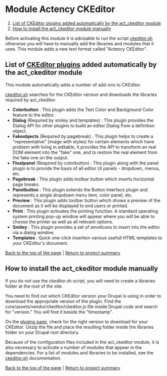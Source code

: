# Module Actency CKEditor <a id="module"></a>
1. [List of CKEditor plugins added automatically by the act_ckeditor module](#list)
2. [How to install the act_ckeditor module manually](#manually)

Before activating this module it is advisable to run the script [ckeditor.sh](../../../../scripts/drupal/README.md) otherwise you will have to manually add the libraries and modules that it uses.
This module adds a new text format called "Actency CKEditor".

## List of [CKEditor plugins](http://ckeditor.com/addons/plugins/all ) added automatically by the act_ckeditor module <a id="list"></a>
This module automatically adds a number of add-ons to CKEditor.

[ckeditor.sh](../../../../scripts/drupal/README.md) searches for the CKEditor version and downloads the libraries required by act_ckeditor.

- **Colorbutton** : This plugin adds the Text Color and Background Color feature to the editor.
- **Dialog** (Required by smiley and templates) : This plugin provides the Dialog API for other plugins to build an editor Dialog from a definition object.
- **Fakeobjects** (Required by pagebreak) : This plugin helps to create a "representative" (image with styles) for certain elements which have problem with living in editable, it provides the API to transform an real DOM element into the "fake" one, and to restore the real element from the fake one on the output.
- **Floatpanel** (Required by colorbutton) : This plugin along with the panel plugin is to provide the basis of all editor UI panels - dropdown, menus, etc.
- **Pagebreak** : This plugin adds toolbar button which inserts horizontal page breaks.
- **Panelbutton** : This plugin extends the Button Interface plugin and represents a single dropdown menu item, color panel, etc.
- **Preview** : This plugin adds toolbar button which shows a preview of the document as it will be displayed to end users or printed.
- **Print** : This plugin activates the printing function. A standard operating system printing pop-up window will appear where you will be able to choose the printer as well as all relevant options.
- **Smiley** : This plugin provides a set of emoticons to insert into the editor via a dialog window.
- **Templates** : Quick one-click insertion various usefull HTML templates to your CKEditor's document.

[Back to the top of the page](#module) | [Return to project summary](../../../../README.md)

## How to install the act_ckeditor module manually <a id="manually"></a>
If you do not use the ckeditor.sh script, you will need to create a libraries folder at the root of the site.

You need to find out which CKEditor version your Drupal is using in order to download the appropriate version of the plugin. Find the core/assets/vendor/ckeditor/ckeditor.js file inside Drupal code and search for "version." You will find it beside the "timestamp".

On the [plugins page](http://ckeditor.com/addons/plugins/all), check for the right version to download for your CKEditor. Unzip the file and place the resulting folder inside the libraries folder on your Drupal root directory.

Because of the configuration files included in the act_ckeditor module, it is also necessary to activate a number of modules that appear in the dependencies. For a list of modules and libraries to be installed, see the [ckeditor.sh](../../../../scripts/drupal/README.md) documentation.



[Back to the top of the page](#module) | [Return to project summary](../../../../README.md)
